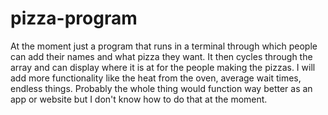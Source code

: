 # pizza-program

At the moment just a program that runs in a terminal through which people can add their names and what pizza they want. It then cycles through the array and can display where it is at for the people making the pizzas.
I will add more functionality like the heat from the oven, average wait times, endless things.
Probably the whole thing would function way better as an app or website but I don't know how to do that at the moment.
